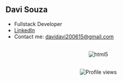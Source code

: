 
## Davi Souza
<div>
    <ul>
        <li>Fullstack Developer</li>
        <li><a href="https://www.linkedin.com/in/davi-souza-745155246/">LinkedIn</a></li>
        <li>Contact me: <a href="mailto:davidavi200615@gmail.com">davidavi200615@gmail.com</a></li>
    </ul>
</div>

<br>

<div align="center">
<img align="center" alt="html5" src="https://github-readme-stats.vercel.app/api?username=Davasz&show_icons=true&theme=tokyonight">
</div>

<br>


</div>

<p align="center"> <img src="https://komarev.com/ghpvc/?username=Davasz&color=blue" alt="Profile views" /></p>


